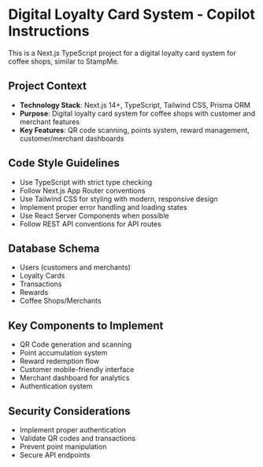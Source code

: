 <!-- Use this file to provide workspace-specific custom instructions to Copilot. For more details, visit https://code.visualstudio.com/docs/copilot/copilot-customization#_use-a-githubcopilotinstructionsmd-file -->

# Digital Loyalty Card System - Copilot Instructions

This is a Next.js TypeScript project for a digital loyalty card system for coffee shops, similar to StampMe.

## Project Context
- **Technology Stack**: Next.js 14+, TypeScript, Tailwind CSS, Prisma ORM
- **Purpose**: Digital loyalty card system for coffee shops with customer and merchant features
- **Key Features**: QR code scanning, points system, reward management, customer/merchant dashboards

## Code Style Guidelines
- Use TypeScript with strict type checking
- Follow Next.js App Router conventions
- Use Tailwind CSS for styling with modern, responsive design
- Implement proper error handling and loading states
- Use React Server Components when possible
- Follow REST API conventions for API routes

## Database Schema
- Users (customers and merchants)
- Loyalty Cards
- Transactions
- Rewards
- Coffee Shops/Merchants

## Key Components to Implement
- QR Code generation and scanning
- Point accumulation system
- Reward redemption flow
- Customer mobile-friendly interface
- Merchant dashboard for analytics
- Authentication system

## Security Considerations
- Implement proper authentication
- Validate QR codes and transactions
- Prevent point manipulation
- Secure API endpoints
